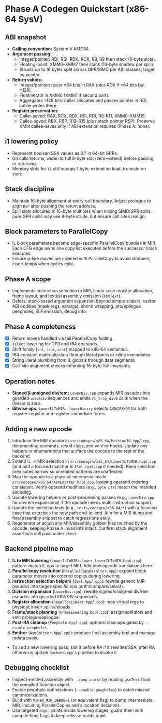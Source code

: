 # Phase A Codegen Quickstart (x86-64 SysV)

## ABI snapshot
- **Calling convention:** System V AMD64.
- **Argument passing:**
  - Integer/pointer: RDI, RSI, RDX, RCX, R8, R9 then stack (8-byte slots).
  - Floating-point: XMM0–XMM7 then stack (16-byte shadow per spill).
  - Structs up to 16 bytes split across GPR/SIMD per ABI classes; larger by pointer.
- **Return values:**
  - Integer/pointer/scalar ≤64 bits in RAX (plus RDX if >64 bits but ≤128).
  - Float/vector in XMM0 (XMM1 if second part).
  - Aggregates >128 bits: caller allocates and passes pointer in RDI; callee writes there.
- **Register preservation:**
  - Caller-saved: RAX, RCX, RDX, RSI, RDI, R8–R11, XMM0–XMM15.
  - Callee-saved: RBX, RBP, R12–R15 (plus stack pointer RSP). Preserve XMM callee-saves only if ABI extension requires (Phase A: none).

## i1 lowering policy
- Represent boolean SSA values as 0/1 in 64-bit GPRs.
- On calls/returns, widen to full 8-byte slot (zero-extend) before passing or returning.
- Memory slots for `i1` still occupy 1 byte; extend on load, truncate on store.

## Stack discipline
- Maintain 16-byte alignment at every call boundary. Adjust prologue to align `RSP` after pushing the return address.
- Spill slots allocated in 16-byte multiples when mixing SIMD/GPR spills; pure GPR spills may use 8-byte stride, but ensure call sites realign.

## Block parameters to ParallelCopy
- IL block parameters become edge-specific ParallelCopy bundles in MIR. Each CFG edge owns one copy list executed before the successor block executes.
- Ensure φ-like moves are ordered with ParallelCopy to avoid clobbers; insert temps when cycles exist.

## Phase A scope
- Implements instruction selection to MIR, linear scan register allocation, frame layout, and textual assembly emission (`asmText`).
- Defers: stack-based argument expansion beyond simple scalars, vector ABI oddities (mask regs, varargs), shrink wrapping, pro/epilogue peepholes, ELF emission, debug info.

## Phase A completeness
- [x] Return moves handled via tail ParallelCopy folding.
- [x] `select` lowering for GPR and f64 operands.
- [x] Shift family (`shl`, `lshr`, `ashr`) mapped to x86-64 semantics.
- [x] f64 constant materialization through literal pools or inline immediates.
- [x] String literal plumbing from IL globals through data segments.
- [x] Call-site alignment checks enforcing 16-byte `RSP` invariants.

## Operation notes
- **Signed & unsigned div/rem:** `LowerDiv.cpp` expands MIR pseudos into guarded `idiv`/`div` sequences and emits `rt_trap_div0` calls when the divisor is zero.
- **Bitwise ops:** `LowerILToMIR::lowerBinary` selects `AND`/`OR`/`XOR` for both register-register and register-immediate forms.

## Adding a new opcode
1. Introduce the MIR opcode in `src/codegen/x86_64/MachineIR.hpp`/`.cpp`, documenting operands, result class, and verifier hooks.
   Update any helpers or enumerations that surface the opcode to the rest of the backend.
2. Extend IL → MIR selection in `src/codegen/x86_64/LowerILToMIR.hpp`/`.cpp` (and add a focused matcher in `ISel.hpp`/`.cpp` if needed).
   Keep selection predicates narrow so unrelated patterns are unaffected.
3. Map the opcode to a physical mnemonic inside `src/codegen/x86_64/AsmEmitter.hpp`/`.cpp`, keeping operand ordering consistent.
   Verify operand modifiers (e.g., `byte ptr`) match the intended encoding.
4. Update lowering helpers or post-processing passes (e.g., `LowerDiv.cpp` for div/rem expansions) if the opcode needs multi-instruction support.
5. Update the selection tests (e.g., `tests/codegen/x86_64/*`) with a focused case that exercises the new path end-to-end.
   Aim for a MIR dump and final assembly snippet to catch regressions early.
6. Regenerate or adjust any MIR/assembly golden files touched by the opcode, keeping Phase A invariants intact.
   Confirm stack alignment assertions still pass under `ctest`.

## Backend pipeline map
1. **IL to MIR lowering** (`LowerILToMIR::lower`, `LowerILToMIR.hpp`/`.cpp`): pattern-match IL ops to target MIR. Add new opcode translations here.
2. **Parallel copy resolution** (`ParallelCopyResolver.hpp`): expand block parameter moves into ordered copies during lowering.
3. **Instruction selection helpers** (`ISel.hpp`/`.cpp`): rewrite generic MIR pseudos into target-specific ops (arith/compare/select).
4. **Division expansion** (`LowerDiv.cpp`): rewrite signed/unsigned div/rem pseudos into guarded IDIV/DIV sequences.
5. **Register allocation** (`RegAllocLinear.hpp`/`.cpp`): map virtual regs to physical; insert spills/reloads.
6. **Frame/stack planning** (`FrameLowering.hpp`/`.cpp`): assign spill slots and emit prologue/epilogue.
7. **Post-RA cleanup** (`Peephole.hpp`/`.cpp`): optional cleanups gated by `--enable-peepholes`.
8. **Emitter** (`AsmEmitter.hpp`/`.cpp`): produce final assembly text and manage rodata pools.
- To add a new lowering pass, slot it before RA if it rewrites SSA, after RA otherwise; update `Backend.cpp`'s pipeline to invoke it.

## Debugging checklist
- Inspect emitted assembly with `--dump-asm` or by reading `asmText` from the compiled function object.
- Enable peephole optimizations (`--enable-peepholes`) to catch missed canonicalizations.
- Build with `VIPER_MIR_DEBUG=1` (or equivalent flag) to dump intermediate MIR, including ParallelCopies and allocation decisions.
- Use targeted `dbg()` prints inside lowering stages; guard them with compile-time flags to keep release builds quiet.

